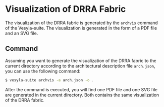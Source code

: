 # Visualization of DRRA Fabric

The visualization of the DRRA fabric is generated by the `archvis` command of the Vesyla-suite. The visualization is generated in the form of a PDF file and an SVG file.

## Command

Assuming you want to generate the visualization of the DRRA fabric to the current directory according to the architectural description file `arch.json`, you can use the following command:

```bash
$ vesyla-suite archvis -a arch.json -o .
```

After the command is executed, you will find one PDF file and one SVG file are generated in the current directory. Both contains the same visualization of the DRRA fabric.